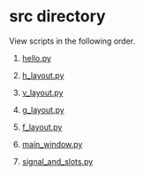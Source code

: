 # src directory

View scripts in the following order.

1) [hello.py](hello.py)

2) [h_layout.py](h_layout.py)

3) [v_layout.py](v_layout.py)

4) [g_layout.py](g_layout.py)

5) [f_layout.py](f_layout.py)

6) [main_window.py](main_window.py)

7) [signal_and_slots.py](signal_and_slots.py)

